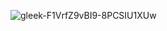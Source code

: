![gleek-F1VrfZ9vBI9-8PCSIU1XUw](https://github.com/hkinay/OdevUniversite/assets/50851256/51206ad1-755f-42a3-8db3-680dcf0d658b)
